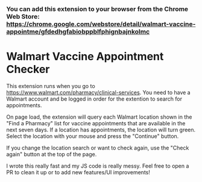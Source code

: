 
### You can add this extension to your browser from the Chrome Web Store: https://chrome.google.com/webstore/detail/walmart-vaccine-appointme/gfdedhgfabiobppblfphignbajnkolmc

# Walmart Vaccine Appointment Checker

This extension runs when you go to https://www.walmart.com/pharmacy/clinical-services. You need to have a Walmart account and be logged in order for the extention to search for appointments.

On page load, the extension will query each Walmart location shown in the "Find a Pharmacy" list for vaccine appointments that are available in the next seven days. If a location has appointments, the location will turn green. Select the location with your mouse and press the "Continue" button.

If you change the location search or want to check again, use the "Check again" button at the top of the page.

I wrote this really fast and my JS code is really messy. Feel free to open a PR to clean it up or to add new features/UI improvements!
